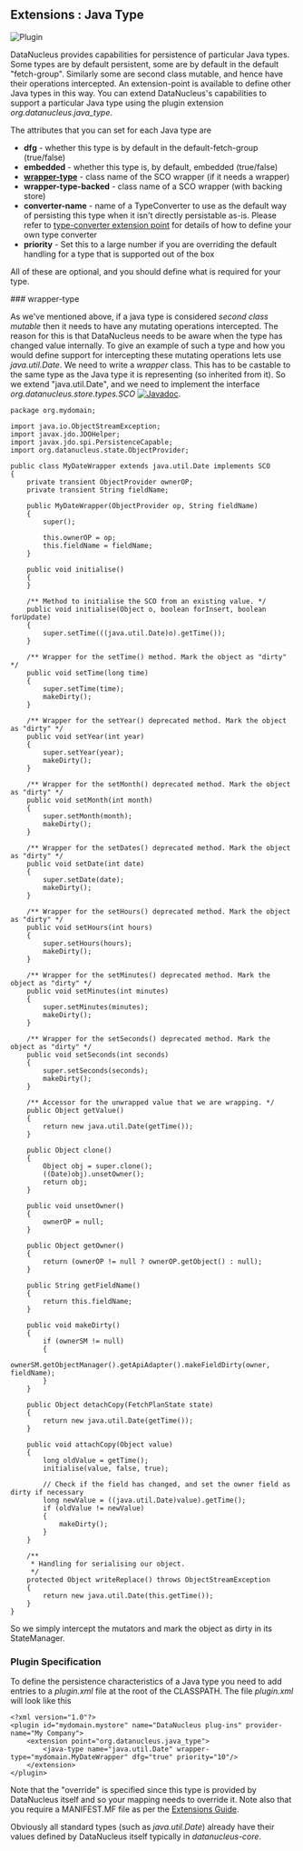 <head><title>Extensions : Java Type</title></head>

## Extensions : Java Type
![Plugin](../../images/nucleus_plugin.gif)

DataNucleus provides capabilities for persistence of particular Java types. Some types are
by default persistent, some are by default in the default "fetch-group". Similarly some are
second class mutable, and hence have their operations intercepted. An extension-point is
available to define other Java types in this way. You can extend DataNucleus's capabilities to support a particular Java type 
using the plugin extension _org.datanucleus.java_type_.

The attributes that you can set for each Java type are


* __dfg__ - whether this type is by default in the default-fetch-group (true/false)
* __embedded__ - whether this type is, by default, embedded (true/false)
* __[wrapper-type](#wrapper-type)__ - class name of the SCO wrapper (if it needs a wrapper)
* __wrapper-type-backed__ - class name of a SCO wrapper (with backing store)
* __converter-name__ - name of a TypeConverter to use as the default way of persisting this type when it isn't directly persistable as-is. 
Please refer to [type-converter extension point](type_converter.html) for details of how to define your own type converter
* __priority__ - Set this to a large number if you are overriding the default handling for a type that is supported out of the box

All of these are optional, and you should define what is required for your type.

<a name="wrapper-type"/>
### wrapper-type

As we've mentioned above, if a java type is considered _second class mutable_ then it needs to have any mutating operations intercepted. 
The reason for this is that DataNucleus needs to be aware when the type has changed value internally. To give an example of such a type
and how you would define support for intercepting these mutating operations lets use _java.util.Date_. We need to write a _wrapper_ class. 
This has to be castable to the same type as the Java type it is representing (so inherited from it).
So we extend "java.util.Date", and we need to implement the interface _org.datanucleus.store.types.SCO_
[![Javadoc](../../images/javadoc.gif)](http://www.datanucleus.org/javadocs/core/latest/org/datanucleus/store/types/SCO.html).


    package org.mydomain;
    
    import java.io.ObjectStreamException;
    import javax.jdo.JDOHelper;
    import javax.jdo.spi.PersistenceCapable;
    import org.datanucleus.state.ObjectProvider;
    
    public class MyDateWrapper extends java.util.Date implements SCO
    {
        private transient ObjectProvider ownerOP;
        private transient String fieldName;
    
        public MyDateWrapper(ObjectProvider op, String fieldName)
        {
            super();
    
            this.ownerOP = op;
            this.fieldName = fieldName;
        }
    
        public void initialise()
        {
        }
    
        /** Method to initialise the SCO from an existing value. */
        public void initialise(Object o, boolean forInsert, boolean forUpdate)
        {
            super.setTime(((java.util.Date)o).getTime());
        }
    
        /** Wrapper for the setTime() method. Mark the object as "dirty" */
        public void setTime(long time)
        {
            super.setTime(time);
            makeDirty();
        }
    
        /** Wrapper for the setYear() deprecated method. Mark the object as "dirty" */
        public void setYear(int year)
        {
            super.setYear(year);
            makeDirty();
        }

        /** Wrapper for the setMonth() deprecated method. Mark the object as "dirty" */
        public void setMonth(int month)
        {
            super.setMonth(month);
            makeDirty();
        }
    
        /** Wrapper for the setDates() deprecated method. Mark the object as "dirty" */
        public void setDate(int date)
        {
            super.setDate(date);
            makeDirty();
        }
    
        /** Wrapper for the setHours() deprecated method. Mark the object as "dirty" */
        public void setHours(int hours)
        {
            super.setHours(hours);
            makeDirty();
        }
    
        /** Wrapper for the setMinutes() deprecated method. Mark the object as "dirty" */
        public void setMinutes(int minutes)
        {
            super.setMinutes(minutes);
            makeDirty();
        }
    
        /** Wrapper for the setSeconds() deprecated method. Mark the object as "dirty" */
        public void setSeconds(int seconds)
        {
            super.setSeconds(seconds);
            makeDirty();
        }
    
        /** Accessor for the unwrapped value that we are wrapping. */
        public Object getValue()
        {
            return new java.util.Date(getTime());
        }
    
        public Object clone()
        {
            Object obj = super.clone();
            ((Date)obj).unsetOwner();
            return obj;
        }
    
        public void unsetOwner()
        {
            ownerOP = null;
        }
    
        public Object getOwner()
        {
            return (ownerOP != null ? ownerOP.getObject() : null);
        }
    
        public String getFieldName()
        {
            return this.fieldName;
        }
    
        public void makeDirty()
        {
            if (ownerSM != null)
            {
                ownerSM.getObjectManager().getApiAdapter().makeFieldDirty(owner, fieldName);
            }
        }
    
        public Object detachCopy(FetchPlanState state)
        {
            return new java.util.Date(getTime());
        }
    
        public void attachCopy(Object value)
        {
            long oldValue = getTime();
            initialise(value, false, true);

            // Check if the field has changed, and set the owner field as dirty if necessary
            long newValue = ((java.util.Date)value).getTime();
            if (oldValue != newValue)
            {
                makeDirty();
            }
        }
    
        /**
         * Handling for serialising our object.
         */
        protected Object writeReplace() throws ObjectStreamException
        {
            return new java.util.Date(this.getTime());
        }
    }


So we simply intercept the mutators and mark the object as dirty in its StateManager.

### Plugin Specification

To define the persistence characteristics of a Java type you need to add entries to a _plugin.xml_ file at the root of the CLASSPATH. 
The file _plugin.xml_ will look like this

	<?xml version="1.0"?>
	<plugin id="mydomain.mystore" name="DataNucleus plug-ins" provider-name="My Company">
    	<extension point="org.datanucleus.java_type">
        	<java-type name="java.util.Date" wrapper-type="mydomain.MyDateWrapper" dfg="true" priority="10"/>
	    </extension>
	</plugin>

Note that the "override" is specified since this type is provided by DataNucleus itself and so your mapping needs to override it.
Note also that you require a MANIFEST.MF file as per the [Extensions Guide](index.html).

Obviously all standard types (such as _java.util.Date_) already have their values defined by DataNucleus itself typically in _datanucleus-core_.

